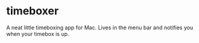 # timeboxer

A neat little timeboxing app for Mac. Lives in the menu bar and notifies you when your timebox is up.
